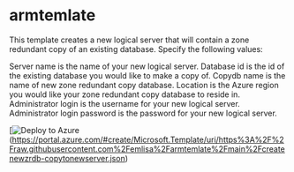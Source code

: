 # armtemlate

This template creates a new logical server that will contain a zone redundant copy of an existing database. Specify the following values:

Server name is the name of your new logical server.
Database id is the id of the existing database you would like to make a copy of.
Copydb name is the name of new zone redundant copy database.
Location is the Azure region you would like your zone redundant copy database to reside in.
Administrator login is the username for your new logical server.
Administrator login password is the password for your new logical server.

[![Deploy to Azure](https://aka.ms/deploytoazurebutton)(https://portal.azure.com/#create/Microsoft.Template/uri/https%3A%2F%2Fraw.githubusercontent.com%2Femlisa%2Farmtemlate%2Fmain%2Fcreatenewzrdb-copytonewserver.json)
